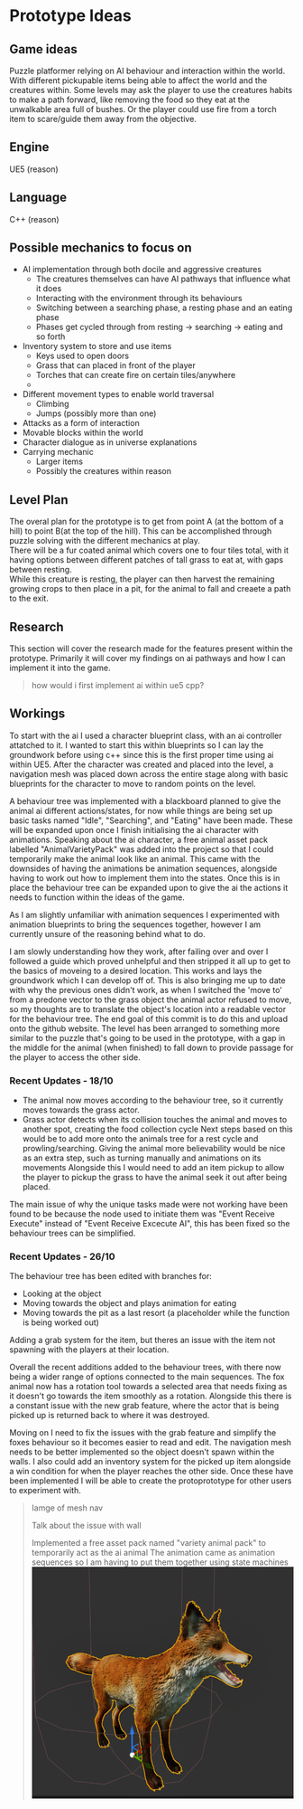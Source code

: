 # Prototype Ideas

## Game ideas

Puzzle platformer relying on AI behaviour and interaction within the world. With different pickupable items being able to affect the world and the creatures within. Some levels may ask the player to use the creatures habits to make a path forward, like removing the food so they eat at the unwalkable area full of bushes. Or the player could use fire from a torch item to scare/guide them away from the objective.

## Engine

UE5 
(reason)

## Language

C++
(reason)

## Possible mechanics to focus on
- AI implementation through both docile and aggressive creatures
    - The creatures themselves can have AI pathways that influence what it does
    - Interacting with the environment through its behaviours
    - Switching between a searching phase, a resting phase and an eating phase
    - Phases get cycled through from resting -> searching -> eating and so forth
- Inventory system to store and use items
    - Keys used to open doors
    - Grass that can placed in front of the player
    - Torches that can create fire on certain tiles/anywhere
    - 
- Different movement types to enable world traversal
    - Climbing
    - Jumps (possibly more than one)
- Attacks as a form of interaction
- Movable blocks within the world
- Character dialogue as in universe explanations
- Carrying mechanic
    - Larger items
    - Possibly the creatures within reason

## Level Plan

The overal plan for the prototype is to get from point A (at the bottom of a hill) to point B(at the top of the hill). This can be accomplished through puzzle solving with the different mechanics at play.  
There will be a fur coated animal which covers one to four tiles total, with it having options between different patches of tall grass to eat at, with gaps between resting.  
While this creature is resting, the player can then harvest the remaining growing crops to then place in a pit, for the animal to fall and creaete a path to the exit.

## Research

This section will cover the research made for the features present within the prototype. Primarily it will cover my findings on ai pathways and how I can implement it into the game.

> how would i first implement ai within ue5 cpp?
>

## Workings

To start with the ai I used a character blueprint class, with an ai controller attatched to it. I wanted to start this within blueprints so I can lay the groundwork before using c++ since this is the first proper time using ai within UE5. After the character was created and placed into the level, a navigation mesh was placed down across the entire stage along with basic blueprints for the character to move to random points on the level.

A behaviour tree was implemented with a blackboard planned to give the animal ai different actions/states, for now while things are being set up basic tasks named "Idle", "Searching", and "Eating" have been made. These will be expanded upon once I finish initialising the ai character with animations.
Speaking about the ai character, a free animal asset pack labelled "AnimalVarietyPack" was added into the project so that I could temporarily make the animal look like an animal. This came with the downsides of having the animations be animation sequences, alongside having to work out how to implement them into the states. Once this is in place the behaviour tree can be expanded upon to give the ai the actions it needs to function within the ideas of the game.

As I am slightly unfamiliar with animation sequences I experimented with animation blueprints to bring the sequences together, however I am currently unsure of the reasoning behind what to do.

I am slowly understanding how they work, after failing over and over I followed a guide which proved unhelpful and then stripped it all up to get to the basics of moveing to a desired location. This works and lays the groundwork which I can develop off of. This is also bringing me up to date with why the previous ones didn't work, as when I switched the 'move to' from a predone vector to the grass object the animal actor refused to move, so my thoughts are to translate the object's location into a readable vector for the behaviour tree. The end goal of this commit is to do this and upload onto the github website.
The level has been arranged to something more similar to the puzzle that's going to be used in the prototype, with a gap in the middle for the animal (when finished) to fall down to provide passage for the player to access the other side. 

### Recent Updates - 18/10
* The animal now moves according to the behaviour tree, so it currently moves towards the grass actor.
* Grass actor detects when its collision touches the animal and moves to another spot, creating the food collection cycle
Next steps based on this would be to add more onto the animals tree for a rest cycle and prowling/searching.
Giving the animal more believability would be nice as an extra step, such as turning manually and animations on its movements
Alongside this I would need to add an item pickup to allow the player to pickup the grass to have the animal seek it out after being placed.

The main issue of why the unique tasks made were not working have been found to be because the node used to initiate them was "Event Receive Execute" instead of "Event Receive Excecute AI", this has been fixed so the behaviour trees can be simplified.

### Recent Updates - 26/10
The behaviour tree has been edited with branches for:
* Looking at the object
* Moving towards the object and plays animation for eating
* Moving towards the pit as a last resort (a placeholder while the function is being worked out)

Adding a grab system for the item, but theres an issue with the item not spawning with the players at their location.

Overall the recent additions added to the behaviour trees, with there now being a wider range of options connected to the main sequences. The fox animal now has a rotation tool towards a selected area that needs fixing as it doesn't go towards the item smoothly as a rotation. Alongside this there is a constant issue with the new grab feature, where the actor that is being picked up is returned back to where it was destroyed. 

Moving on I need to fix the issues with the grab feature and simplify the foxes behaviour so it becomes easier to read and edit.
The navigation mesh needs to be better implemented so the object doesn't spawn within the walls.
I also could add an inventory system for the picked up item alongside a win condition for when the player reaches the other side.
Once these have been implemented I will be able to create the protoprototype for other users to experiment with.

> Iamge of mesh nav
>
> Talk about the issue with wall
> 
> Implemented a free asset pack named "variety animal pack" to temporarily act as the ai animal
> The animation came as animation sequences so I am having to put them together using state machines
![alt text](image.png)